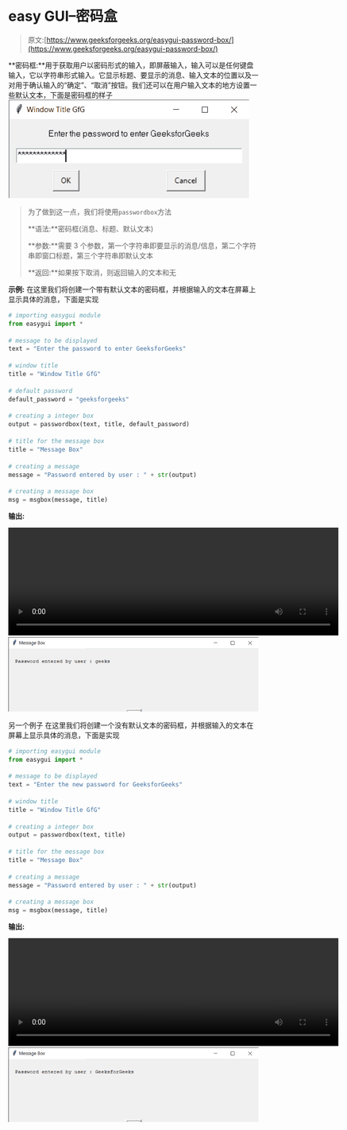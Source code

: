 # easy GUI–密码盒

> 原文:[https://www.geeksforgeeks.org/easygui-password-box/](https://www.geeksforgeeks.org/easygui-password-box/)

**密码框:**用于获取用户以密码形式的输入，即屏蔽输入，输入可以是任何键盘输入，它以字符串形式输入。它显示标题、要显示的消息、输入文本的位置以及一对用于确认输入的“确定”、“取消”按钮。我们还可以在用户输入文本的地方设置一些默认文本，下面是密码框的样子
![](img/0424624edc70a14df1f8f31a4bfba4bf.png)

> 为了做到这一点，我们将使用`passwordbox`方法
> 
> **语法:**密码框(消息、标题、默认文本)
> 
> **参数:**需要 3 个参数，第一个字符串即要显示的消息/信息，第二个字符串即窗口标题，第三个字符串即默认文本
> 
> **返回:**如果按下取消，则返回输入的文本和无

**示例:**
在这里我们将创建一个带有默认文本的密码框，并根据输入的文本在屏幕上显示具体的消息，下面是实现

```py
# importing easygui module
from easygui import *

# message to be displayed
text = "Enter the password to enter GeeksforGeeks"

# window title
title = "Window Title GfG"

# default password
default_password = "geeksforgeeks"

# creating a integer box
output = passwordbox(text, title, default_password)

# title for the message box
title = "Message Box"

# creating a message
message = "Password entered by user : " + str(output)

# creating a message box
msg = msgbox(message, title)
```

**输出:**

<video class="wp-video-shortcode" id="video-481832-1" width="665" height="217" preload="metadata" controls=""><source type="video/mp4" src="https://media.geeksforgeeks.org/wp-content/uploads/20200905004813/Window-Title-GfG-2020-09-05-00-47-44.mp4?_=1">[https://media.geeksforgeeks.org/wp-content/uploads/20200905004813/Window-Title-GfG-2020-09-05-00-47-44.mp4](https://media.geeksforgeeks.org/wp-content/uploads/20200905004813/Window-Title-GfG-2020-09-05-00-47-44.mp4)</video>
![](img/a93c78b50f4e12b56b8f2a73237a36e5.png)

另一个例子
在这里我们将创建一个没有默认文本的密码框，并根据输入的文本在屏幕上显示具体的消息，下面是实现

```py
# importing easygui module
from easygui import *

# message to be displayed
text = "Enter the new password for GeeksforGeeks"

# window title
title = "Window Title GfG"

# creating a integer box
output = passwordbox(text, title)

# title for the message box
title = "Message Box"

# creating a message
message = "Password entered by user : " + str(output)

# creating a message box
msg = msgbox(message, title)
```

**输出:**

<video class="wp-video-shortcode" id="video-481832-2" width="665" height="217" preload="metadata" controls=""><source type="video/mp4" src="https://media.geeksforgeeks.org/wp-content/uploads/20200905005010/Window-Title-GfG-2020-09-05-00-49-24.mp4?_=2">[https://media.geeksforgeeks.org/wp-content/uploads/20200905005010/Window-Title-GfG-2020-09-05-00-49-24.mp4](https://media.geeksforgeeks.org/wp-content/uploads/20200905005010/Window-Title-GfG-2020-09-05-00-49-24.mp4)</video>
![](img/3c06cc7727ea1e52e9bb481bfcf9be34.png)